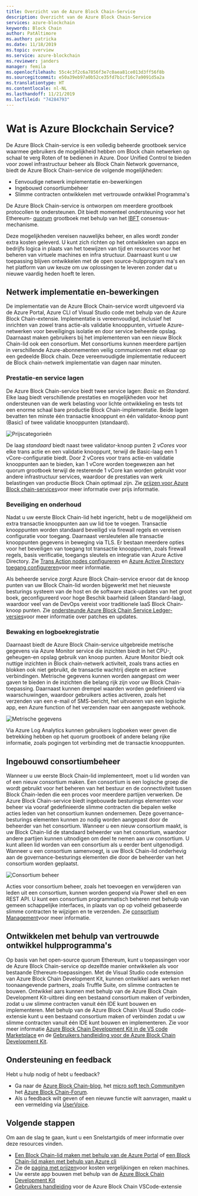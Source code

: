 ```yaml
---
title: Overzicht van de Azure Block Chain-Service
description: Overzicht van de Azure Block Chain-Service
services: azure-blockchain
keywords: Block Chain
author: PatAltimore
ms.author: patricka
ms.date: 11/18/2019
ms.topic: overview
ms.service: azure-blockchain
ms.reviewer: janders
manager: femila
ms.openlocfilehash: 55c4c3f2c6a7856f3e7c0aea81ce013d3ff56f8b
ms.sourcegitcommit: e50a39eb97a0b52ce35fd7b1cf16c7a9091d5a2a
ms.translationtype: HT
ms.contentlocale: nl-NL
ms.lasthandoff: 11/21/2019
ms.locfileid: "74284793"
---
```

# <a name="what-is-azure-blockchain-service"></a>Wat is Azure Blockchain Service?

De Azure Block Chain-service is een volledig beheerde grootboek service waarmee gebruikers de mogelijkheid hebben om Block chain netwerken op schaal te verg Roten of te bedienen in Azure. Door Unified Control te bieden voor zowel infrastructuur beheer als Block Chain Network governance, biedt de Azure Block Chain-service de volgende mogelijkheden:

* Eenvoudige netwerk implementatie en-bewerkingen
* Ingebouwd consortiumbeheer
* Slimme contracten ontwikkelen met vertrouwde ontwikkel Programma's

De Azure Block Chain-service is ontworpen om meerdere grootboek protocollen te ondersteunen. Dit biedt momenteel ondersteuning voor het Ethereum- [quorum](https://www.jpmorgan.com/Quorum) grootboek met behulp van het [IBFT](https://github.com/jpmorganchase/quorum/wiki/Quorum-Consensus) consensus-mechanisme.

Deze mogelijkheden vereisen nauwelijks beheer, en alles wordt zonder extra kosten geleverd. U kunt zich richten op het ontwikkelen van apps en bedrijfs logica in plaats van het toewijzen van tijd en resources voor het beheren van virtuele machines en infra structuur. Daarnaast kunt u uw toepassing blijven ontwikkelen met de open source-hulpprogram ma's en het platform van uw keuze om uw oplossingen te leveren zonder dat u nieuwe vaardig heden hoeft te leren.

## <a name="network-deployment-and-operations"></a>Netwerk implementatie en-bewerkingen

De implementatie van de Azure Block Chain-service wordt uitgevoerd via de Azure Portal, Azure CLI of Visual Studio code met behulp van de Azure Block Chain-extensie. Implementatie is vereenvoudigd, inclusief het inrichten van zowel trans actie-als validatie knooppunten, virtuele Azure-netwerken voor beveiligings isolatie en door service beheerde opslag.  Daarnaast maken gebruikers bij het implementeren van een nieuw Block Chain-lid ook een consortium.  Met consortiums kunnen meerdere partijen in verschillende Azure-abonnementen veilig communiceren met elkaar op een gedeelde Block chain.  Deze vereenvoudigde implementatie reduceert de Block chain-netwerk implementatie van dagen naar minuten.

### <a name="performance-and-service-tiers"></a>Prestatie-en service lagen

De Azure Block Chain-service biedt twee service lagen: *Basic* en *Standard*. Elke laag biedt verschillende prestaties en mogelijkheden voor het ondersteunen van de werk belasting voor lichte ontwikkeling en tests tot een enorme schaal bare productie Block Chain-implementatie. Beide lagen bevatten ten minste één transactie knooppunt en één validator-knoop punt (Basic) of twee validatie knooppunten (standaard).

![Prijscategorieën](./media/overview/pricing-tiers.png)

De laag *standaard* biedt naast twee validator-knoop punten 2 *vCores* voor elke trans actie en een validatie knooppunt, terwijl de Basic-laag een 1 vCore-configuratie biedt.  Door 2 vCores voor trans actie-en validatie knooppunten aan te bieden, kan 1 vCore worden toegewezen aan het quorum grootboek terwijl de resterende 1 vCore kan worden gebruikt voor andere infrastructuur services, waardoor de prestaties van werk belastingen van productie Block Chain optimaal zijn. Zie [prijzen voor Azure Block chain-services](https://azure.microsoft.com/pricing/details/blockchain-service)voor meer informatie over prijs informatie.

### <a name="security-and-maintenance"></a>Beveiliging en onderhoud

Nadat u uw eerste Block Chain-lid hebt ingericht, hebt u de mogelijkheid om extra transactie knooppunten aan uw lid toe te voegen.  Transactie knooppunten worden standaard beveiligd via firewall regels en vereisen configuratie voor toegang.  Daarnaast versleutelen alle transactie knooppunten gegevens in beweging via TLS.  Er bestaan meerdere opties voor het beveiligen van toegang tot transactie knooppunten, zoals firewall regels, basis verificatie, toegangs sleutels en integratie van Azure Active Directory. Zie [Trans Action nodes configureren](configure-transaction-nodes.md) en [Azure Active Directory toegang configureren](configure-aad.md)voor meer informatie.

Als beheerde service zorgt Azure Block Chain-service ervoor dat de knoop punten van uw Block Chain-lid worden bijgewerkt met het nieuwste besturings systeem van de host en de software stack-updates van het groot boek, geconfigureerd voor hoge Beschik baarheid (alleen Standard-laag), waardoor veel van de DevOps vereist voor traditionele IaaS Block Chain-knoop punten.  Zie [ondersteunde Azure Block Chain Service Ledger-versies](ledger-versions.md)voor meer informatie over patches en updates.

### <a name="monitoring-and-logging"></a>Bewaking en logboekregistratie

Daarnaast biedt de Azure Block Chain-service uitgebreide metrische gegevens via Azure Monitor service die inzichten biedt in het CPU-, geheugen-en opslag gebruik van knoop punten.  Azure Monitor biedt ook nuttige inzichten in Block chain-netwerk activiteit, zoals trans acties en blokken ook niet gebruikt, de transactie wachtrij diepte en actieve verbindingen.  Metrische gegevens kunnen worden aangepast om weer gaven te bieden in de inzichten die belang rijk zijn voor uw Block Chain-toepassing.  Daarnaast kunnen drempel waarden worden gedefinieerd via waarschuwingen, waardoor gebruikers acties activeren, zoals het verzenden van een e-mail of SMS-bericht, het uitvoeren van een logische app, een Azure function of het verzenden naar een aangepaste webhook.

![Metrische gegevens](./media/overview/metrics.png)

Via Azure Log Analytics kunnen gebruikers logboeken weer geven die betrekking hebben op het quorum grootboek of andere belang rijke informatie, zoals pogingen tot verbinding met de transactie knooppunten.

## <a name="built-in-consortium-management"></a>Ingebouwd consortiumbeheer

Wanneer u uw eerste Block Chain-lid implementeert, moet u lid worden van of een nieuw consortium maken.  Een consortium is een logische groep die wordt gebruikt voor het beheren van het bestuur en de connectiviteit tussen Block Chain-leden die een proces voor meerdere partijen verwerken.  De Azure Block Chain-service biedt ingebouwde besturings elementen voor beheer via vooraf gedefinieerde slimme contracten die bepalen welke acties leden van het consortium kunnen ondernemen.  Deze governance-besturings elementen kunnen zo nodig worden aangepast door de beheerder van het consortium. Wanneer u een nieuw consortium maakt, is uw Block Chain-lid de standaard beheerder van het consortium, waardoor andere partijen kunnen uitnodigen om deel te nemen aan uw consortium.  U kunt alleen lid worden van een consortium als u eerder bent uitgenodigd.  Wanneer u een consortium samenvoegt, is uw Block Chain-lid onderhevig aan de governance-besturings elementen die door de beheerder van het consortium worden geplaatst.

![Consortium beheer](./media/overview/consortium.png)

Acties voor consortium beheer, zoals het toevoegen en verwijderen van leden uit een consortium, kunnen worden geopend via Power shell en een REST API. U kunt een consortium programmatisch beheren met behulp van gemeen schappelijke interfaces, in plaats van op op volheid gebaseerde slimme contracten te wijzigen en te verzenden. Zie [consortium Management](consortium.md)voor meer informatie.

## <a name="develop-using-familiar-development-tools"></a>Ontwikkelen met behulp van vertrouwde ontwikkel hulpprogramma's

Op basis van het open-source quorum Ethereum, kunt u toepassingen voor de Azure Block Chain-service op dezelfde manier ontwikkelen als voor bestaande Ethereum-toepassingen. Met de Visual Studio code extension van Azure Block Chain Development Kit, kunnen ontwikkel aars werken met toonaangevende partners, zoals Truffle Suite, om slimme contracten te bouwen. Ontwikkel aars kunnen met behulp van de Azure Block Chain Development Kit-uitbrei ding een bestaand consortium maken of verbinden, zodat u uw slimme contracten vanuit één IDE kunt bouwen en implementeren. Met behulp van de Azure Block Chain Visual Studio code-extensie kunt u een bestaand consortium maken of verbinden zodat u uw slimme contracten vanuit één IDE kunt bouwen en implementeren. Zie voor meer informatie [Azure Block Chain Development Kit in de VS code Marketplace](https://aka.ms/vscodebcextension) en de [Gebruikers handleiding voor de Azure Block Chain Development Kit](https://aka.ms/vscodebcextensionwiki ).

## <a name="support-and-feedback"></a>Ondersteuning en feedback

Hebt u hulp nodig of hebt u feedback?

* Ga naar de [Azure Block Chain-blog](https://azure.microsoft.com/blog/topics/blockchain/), het [micro soft tech Community](https://techcommunity.microsoft.com/t5/Blockchain/bd-p/AzureBlockchain)en het [Azure Block Chain-Forum](https://social.msdn.microsoft.com/Forums/home?forum=azureblockchain).
* Als u feedback wilt geven of een nieuwe functie wilt aanvragen, maakt u een vermelding via [UserVoice](https://feedback.azure.com/forums/921130-azure-blockchain-service).

## <a name="next-steps"></a>Volgende stappen

Om aan de slag te gaan, kunt u een Snelstartgids of meer informatie over deze resources vinden.
* [Een Block Chain-lid maken met behulp van de Azure Portal](create-member.md) of [een Block Chain-lid maken met behulp van Azure cli](create-member-cli.md)
* Zie de [pagina met prijzen](https://azure.microsoft.com/pricing/details/blockchain-service)voor kosten vergelijkingen en reken machines.
* Uw eerste app bouwen met behulp van de [Azure Block Chain Development Kit](https://github.com/Azure-Samples/blockchain-devkit)
* [Gebruikers handleiding](https://github.com/Microsoft/vscode-azure-blockchain-ethereum/wiki) voor de Azure Block Chain VSCode-extensie
